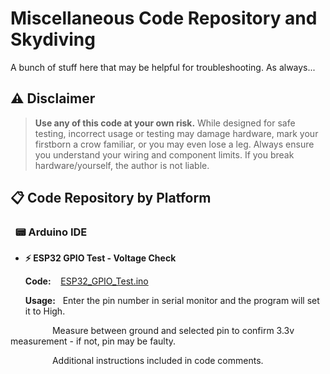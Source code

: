 # Miscellaneous Code Repository and Skydiving

A bunch of stuff here that may be helpful for troubleshooting.
As always...

## ⚠️ Disclaimer
> **Use any of this code at your own risk.** While designed for safe testing, incorrect usage or testing may damage hardware, mark your firstborn a crow familiar, or you may even lose a leg. Always ensure you understand your wiring and component limits. If you break hardware/yourself, the author is not liable.



## 📋 Code Repository by Platform

  ### &nbsp;&nbsp;📟 Arduino IDE
  
  - **⚡ ESP32 GPIO Test - Voltage Check**
    
    **Code:**&nbsp;&nbsp;&nbsp;&nbsp;[ESP32_GPIO_Test.ino](https://github.com/DisasterofPuppets/Miscellaneous-Code/blob/main/ESP32_GPIO_Test.ino)  
    
    **Usage:**&nbsp;&nbsp;&nbsp;Enter the pin number in serial monitor and the program will set it to High.
    
   &nbsp;&nbsp;&nbsp;&nbsp; &nbsp;&nbsp;&nbsp;&nbsp;&nbsp;&nbsp;&nbsp;&nbsp;&nbsp;&nbsp;&nbsp;&nbsp;Measure between ground and selected pin to confirm 3.3v measurement - if not, pin may be faulty.
    
   &nbsp;&nbsp;&nbsp;&nbsp; &nbsp;&nbsp;&nbsp;&nbsp;&nbsp;&nbsp;&nbsp;&nbsp;&nbsp;&nbsp;&nbsp;&nbsp;Additional instructions included in code comments.
